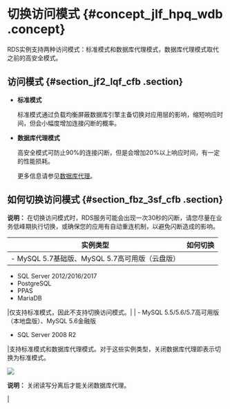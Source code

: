 # 切换访问模式 {#concept_jlf_hpq_wdb .concept}

RDS实例支持两种访问模式：标准模式和数据库代理模式，数据库代理模式取代之前的高安全模式。

## 访问模式 {#section_jf2_lqf_cfb .section}

-   **标准模式**

    标准模式通过负载均衡屏蔽数据库引擎主备切换对应用层的影响，缩短响应时间，但会小幅度增加连接闪断的概率。

-   **数据库代理模式**

    高安全模式可防止90%的连接闪断，但是会增加20%以上响应时间，有一定的性能损耗。

    更多信息请参见[数据库代理](https://www.alibabacloud.com/help/doc-detail/72253.htm)。


## 如何切换访问模式 {#section_fbz_3sf_cfb .section}

**说明：** 在切换访问模式时，RDS服务可能会出现一次30秒的闪断，请您尽量在业务低峰期执行切换，或确保您的应用有自动重连机制，以避免闪断造成的影响。

|实例类型|如何切换|
|----|----|
| -   MySQL 5.7基础版、MySQL 5.7高可用版（云盘版）
-   SQL Server 2012/2016/2017
-   PostgreSQL
-   PPAS
-   MariaDB

 |仅支持标准模式，因此不支持切换访问模式。|
| -   MySQL 5.5/5.6/5.7高可用版（本地盘版）、MySQL 5.6金融版
-   SQL Server 2008 R2

 |支持标准模式和数据库代理模式。对于这些实例类型，关闭数据库代理即表示切换为标准模式。

![](http://static-aliyun-doc.oss-cn-hangzhou.aliyuncs.com/assets/img/7942/154761921412633_zh-CN.png)

**说明：** 关闭读写分离后才能关闭数据库代理。

|

